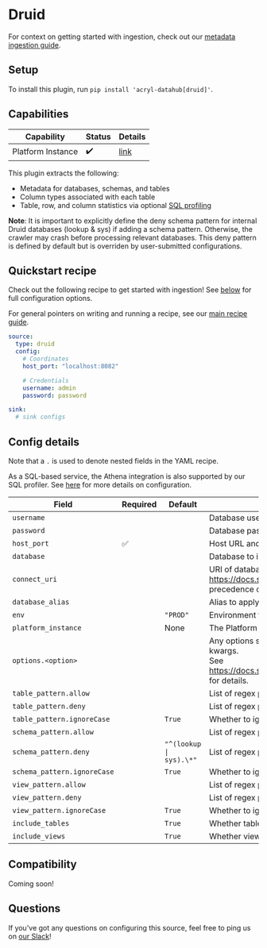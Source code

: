 # Druid

For context on getting started with ingestion, check out our [metadata ingestion guide](../README.md).

## Setup

To install this plugin, run `pip install 'acryl-datahub[druid]'`.

## Capabilities

| Capability | Status | Details | 
| -----------| ------ | ---- |
| Platform Instance | ✔️ | [link](../../docs/platform-instances.md) |


This plugin extracts the following:

- Metadata for databases, schemas, and tables
- Column types associated with each table
- Table, row, and column statistics via optional [SQL profiling](./sql_profiles.md)

**Note**: It is important to explicitly define the deny schema pattern for internal Druid databases (lookup & sys) if adding a schema pattern. Otherwise, the crawler may crash before processing relevant databases. This deny pattern is defined by default but is overriden by user-submitted configurations.

## Quickstart recipe

Check out the following recipe to get started with ingestion! See [below](#config-details) for full configuration options.

For general pointers on writing and running a recipe, see our [main recipe guide](../README.md#recipes).

```yml
source:
  type: druid
  config:
    # Coordinates
    host_port: "localhost:8082"

    # Credentials
    username: admin
    password: password

sink:
  # sink configs
```

## Config details

Note that a `.` is used to denote nested fields in the YAML recipe.

As a SQL-based service, the Athena integration is also supported by our SQL profiler. See [here](./sql_profiles.md) for more details on configuration.

| Field                       | Required | Default                 | Description                                                                                                                                                                             |
| --------------------------- | -------- | ----------------------- | --------------------------------------------------------------------------------------------------------------------------------------------------------------------------------------- |
| `username`                  |          |                         | Database username.                                                                                                                                                                      |
| `password`                  |          |                         | Database password.                                                                                                                                                                      |
| `host_port`                 | ✅       |                         | Host URL and port to connect to.                                                                                                                                                        |
| `database`                  |          |                         | Database to ingest.                                                                                                                                                                     |
| `connect_uri`                  |          |          | URI of database to connect to. See https://docs.sqlalchemy.org/en/14/core/engines.html#database-urls. Takes precedence over other connection parameters.
| `database_alias`            |          |                         | Alias to apply to database when ingesting.                                                                                                                                              |
| `env`                       |          | `"PROD"`                | Environment to use in namespace when constructing URNs.                                                                                                                                 |
| `platform_instance`         |          | None             | The Platform instance to use while constructing URNs.         |
| `options.<option>`          |          |                         | Any options specified here will be passed to SQLAlchemy's `create_engine` as kwargs.<br />See https://docs.sqlalchemy.org/en/14/core/engines.html#sqlalchemy.create_engine for details. |
| `table_pattern.allow`       |          |                         | List of regex patterns for tables to include in ingestion.                                                                                                                              |
| `table_pattern.deny`        |          |                         | List of regex patterns for tables to exclude from ingestion.                                                                                                                            |
| `table_pattern.ignoreCase`  |          | `True`                  | Whether to ignore case sensitivity during pattern matching.                                                                                                                             |
| `schema_pattern.allow`      |          |                         | List of regex patterns for schemas to include in ingestion.                                                                                                                             |
| `schema_pattern.deny`       |          | `"^(lookup \| sys).\*"` | List of regex patterns for schemas to exclude from ingestion.                                                                                                                           |
| `schema_pattern.ignoreCase` |          | `True`                  | Whether to ignore case sensitivity during pattern matching.                                                                                                                             |
| `view_pattern.allow`        |          |                         | List of regex patterns for views to include in ingestion.                                                                                                                               |
| `view_pattern.deny`         |          |                         | List of regex patterns for views to exclude from ingestion.                                                                                                                             |
| `view_pattern.ignoreCase`   |          | `True`                  | Whether to ignore case sensitivity during pattern matching.                                                                                                                             |
| `include_tables`            |          | `True`                  | Whether tables should be ingested.                                                                                                                                                      |
| `include_views`             |          | `True`                  | Whether views should be ingested.                                                                                                                                                       |

## Compatibility

Coming soon!

## Questions

If you've got any questions on configuring this source, feel free to ping us on [our Slack](https://slack.datahubproject.io/)!
